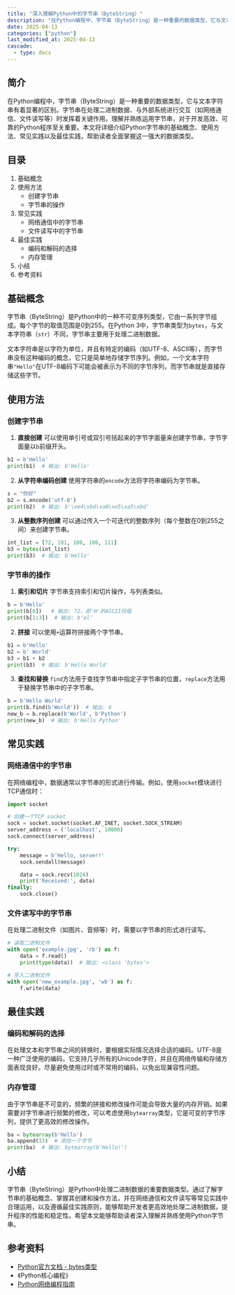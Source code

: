 ```yaml
---
title: "深入理解Python中的字节串（ByteString）"
description: "在Python编程中，字节串（ByteString）是一种重要的数据类型，它与文本字符串有着显著的区别。字节串在处理二进制数据、与外部系统进行交互（如网络通信、文件读写等）时发挥着关键作用。理解并熟练运用字节串，对于开发高效、可靠的Python程序至关重要。本文将详细介绍Python字节串的基础概念、使用方法、常见实践以及最佳实践，帮助读者全面掌握这一强大的数据类型。"
date: 2025-04-13
categories: ["python"]
last_modified_at: 2025-04-13
cascade:
  - type: docs
---
```



## 简介
在Python编程中，字节串（ByteString）是一种重要的数据类型，它与文本字符串有着显著的区别。字节串在处理二进制数据、与外部系统进行交互（如网络通信、文件读写等）时发挥着关键作用。理解并熟练运用字节串，对于开发高效、可靠的Python程序至关重要。本文将详细介绍Python字节串的基础概念、使用方法、常见实践以及最佳实践，帮助读者全面掌握这一强大的数据类型。

<!-- more -->
## 目录
1. 基础概念
2. 使用方法
    - 创建字节串
    - 字节串的操作
3. 常见实践
    - 网络通信中的字节串
    - 文件读写中的字节串
4. 最佳实践
    - 编码和解码的选择
    - 内存管理
5. 小结
6. 参考资料

## 基础概念
字节串（ByteString）是Python中的一种不可变序列类型，它由一系列字节组成。每个字节的取值范围是0到255。在Python 3中，字节串类型为`bytes`，与文本字符串（`str`）不同，字节串主要用于处理二进制数据。

文本字符串是以字符为单位，并且有特定的编码（如UTF-8、ASCII等），而字节串没有这种编码的概念，它只是简单地存储字节序列。例如，一个文本字符串`"Hello"`在UTF-8编码下可能会被表示为不同的字节序列，而字节串就是直接存储这些字节。

## 使用方法

### 创建字节串
1. **直接创建**
可以使用单引号或双引号括起来的字节字面量来创建字节串，字节字面量以`b`前缀开头。
```python
b1 = b'Hello'
print(b1)  # 输出: b'Hello'
```
2. **从字符串编码创建**
使用字符串的`encode`方法将字符串编码为字节串。
```python
s = "你好"
b2 = s.encode('utf-8')
print(b2)  # 输出: b'\xe4\xbd\xa0\xe5\xa5\xbd'
```
3. **从整数序列创建**
可以通过传入一个可迭代的整数序列（每个整数在0到255之间）来创建字节串。
```python
int_list = [72, 101, 108, 108, 111]
b3 = bytes(int_list)
print(b3)  # 输出: b'Hello'
```

### 字节串的操作
1. **索引和切片**
字节串支持索引和切片操作，与列表类似。
```python
b = b'Hello'
print(b[0])   # 输出: 72，即'H'的ASCII码值
print(b[1:3])  # 输出: b'el'
```
2. **拼接**
可以使用`+`运算符拼接两个字节串。
```python
b1 = b'Hello'
b2 = b' World'
b3 = b1 + b2
print(b3)  # 输出: b'Hello World'
```
3. **查找和替换**
`find`方法用于查找字节串中指定子字节串的位置，`replace`方法用于替换字节串中的子字节串。
```python
b = b'Hello World'
print(b.find(b'World'))  # 输出: 6
new_b = b.replace(b'World', b'Python')
print(new_b)  # 输出: b'Hello Python'
```

## 常见实践

### 网络通信中的字节串
在网络编程中，数据通常以字节串的形式进行传输。例如，使用`socket`模块进行TCP通信时：
```python
import socket

# 创建一个TCP socket
sock = socket.socket(socket.AF_INET, socket.SOCK_STREAM)
server_address = ('localhost', 10000)
sock.connect(server_address)

try:
    message = b'Hello, server!'
    sock.sendall(message)

    data = sock.recv(1024)
    print('Received:', data)
finally:
    sock.close()
```

### 文件读写中的字节串
在处理二进制文件（如图片、音频等）时，需要以字节串的形式进行读写。
```python
# 读取二进制文件
with open('example.jpg', 'rb') as f:
    data = f.read()
    print(type(data))  # 输出: <class 'bytes'>

# 写入二进制文件
with open('new_example.jpg', 'wb') as f:
    f.write(data)
```

## 最佳实践

### 编码和解码的选择
在处理文本和字节串之间的转换时，要根据实际情况选择合适的编码。UTF-8是一种广泛使用的编码，它支持几乎所有的Unicode字符，并且在网络传输和存储方面表现良好。尽量避免使用过时或不常用的编码，以免出现兼容性问题。

### 内存管理
由于字节串是不可变的，频繁的拼接和修改操作可能会导致大量的内存开销。如果需要对字节串进行频繁的修改，可以考虑使用`bytearray`类型，它是可变的字节序列，提供了更高效的修改操作。
```python
ba = bytearray(b'Hello')
ba.append(33)  # 添加一个字节
print(ba)  # 输出: bytearray(b'Hello!')
```

## 小结
字节串（ByteString）是Python中处理二进制数据的重要数据类型。通过了解字节串的基础概念、掌握其创建和操作方法，并在网络通信和文件读写等常见实践中合理运用，以及遵循最佳实践原则，能够帮助开发者更高效地处理二进制数据，提升程序的性能和稳定性。希望本文能够帮助读者深入理解并熟练使用Python字节串。

## 参考资料
- [Python官方文档 - bytes类型](https://docs.python.org/3/library/stdtypes.html#bytes)
- 《Python核心编程》
- [Python网络编程指南](https://pymotw.com/3/socket/tcp.html)